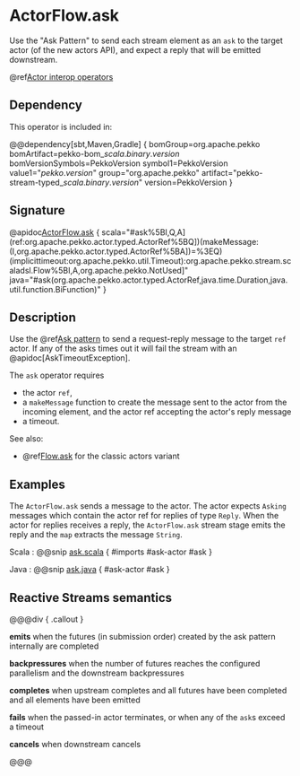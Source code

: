 # ActorFlow.ask

Use the "Ask Pattern" to send each stream element as an `ask` to the target actor (of the new actors API), and expect a reply that will be emitted downstream.

@ref[Actor interop operators](../index.md#actor-interop-operators)

## Dependency

This operator is included in:

@@dependency[sbt,Maven,Gradle] {
  bomGroup=org.apache.pekko bomArtifact=pekko-bom_$scala.binary.version$ bomVersionSymbols=PekkoVersion
  symbol1=PekkoVersion
  value1="$pekko.version$"
  group="org.apache.pekko"
  artifact="pekko-stream-typed_$scala.binary.version$"
  version=PekkoVersion
}

## Signature

@apidoc[ActorFlow.ask](ActorFlow$) { scala="#ask%5BI,Q,A](ref:org.apache.pekko.actor.typed.ActorRef%5BQ])(makeMessage:(I,org.apache.pekko.actor.typed.ActorRef%5BA])=%3EQ)(implicittimeout:org.apache.pekko.util.Timeout):org.apache.pekko.stream.scaladsl.Flow%5BI,A,org.apache.pekko.NotUsed]" java="#ask(org.apache.pekko.actor.typed.ActorRef,java.time.Duration,java.util.function.BiFunction)" }

## Description

Use the @ref[Ask pattern](../../../typed/interaction-patterns.md#request-response-with-ask-from-outside-an-actor) to send a request-reply message to the target `ref` actor.
If any of the asks times out it will fail the stream with an @apidoc[AskTimeoutException].

The `ask` operator requires

* the actor `ref`,
* a `makeMessage` function to create the message sent to the actor from the incoming element, and the actor ref accepting the actor's reply message 
* a timeout.

See also:

* @ref[Flow.ask](../Source-or-Flow/ask.md) for the classic actors variant

## Examples

The `ActorFlow.ask` sends a message to the actor. The actor expects `Asking` messages which contain the actor ref for replies of type `Reply`. When the actor for replies receives a reply, the `ActorFlow.ask` stream stage emits the reply and the `map` extracts the message `String`.

Scala
:  @@snip [ask.scala](/stream-typed/src/test/scala/docs/scaladsl/ActorFlowSpec.scala) { #imports #ask-actor #ask }

Java
:   @@snip [ask.java](/stream-typed/src/test/java/docs/javadsl/ActorFlowCompileTest.java) { #ask-actor #ask }


## Reactive Streams semantics

@@@div { .callout }

**emits** when the futures (in submission order) created by the ask pattern internally are completed

**backpressures** when the number of futures reaches the configured parallelism and the downstream backpressures

**completes** when upstream completes and all futures have been completed and all elements have been emitted

**fails** when the passed-in actor terminates, or when any of the `ask`s exceed a timeout

**cancels** when downstream cancels

@@@
